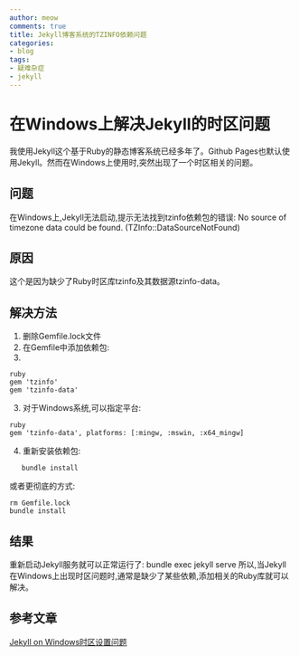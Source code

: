 ```yaml
---
author: meow
comments: true
title: Jekyll博客系统的TZINFO依赖问题
categories:
- blog
tags:
- 疑难杂症
- jekyll
---
```

# 在Windows上解决Jekyll的时区问题
我使用Jekyll这个基于Ruby的静态博客系统已经多年了。Github Pages也默认使用Jekyll。然而在Windows上使用时,突然出现了一个时区相关的问题。
## 问题
在Windows上,Jekyll无法启动,提示无法找到tzinfo依赖包的错误:
No source of timezone data could be found. (TZInfo::DataSourceNotFound)
## 原因
这个是因为缺少了Ruby时区库tzinfo及其数据源tzinfo-data。
## 解决方法
1. 删除Gemfile.lock文件
2. 在Gemfile中添加依赖包:
3.
```shell
ruby
gem 'tzinfo'
gem 'tzinfo-data'
```

3. 对于Windows系统,可以指定平台:

```shell
ruby
gem 'tzinfo-data', platforms: [:mingw, :mswin, :x64_mingw]
```

4. 重新安装依赖包:
```shell
   bundle install
```

或者更彻底的方式:
```shell
rm Gemfile.lock
bundle install
```
## 结果
重新启动Jekyll服务就可以正常运行了:
bundle exec jekyll serve
所以,当Jekyll在Windows上出现时区问题时,通常是缺少了某些依赖,添加相关的Ruby库就可以解决。
## 参考文章
[Jekyll on Windows时区设置问题](https://zhuanlan.zhihu.com/p/495889464)


